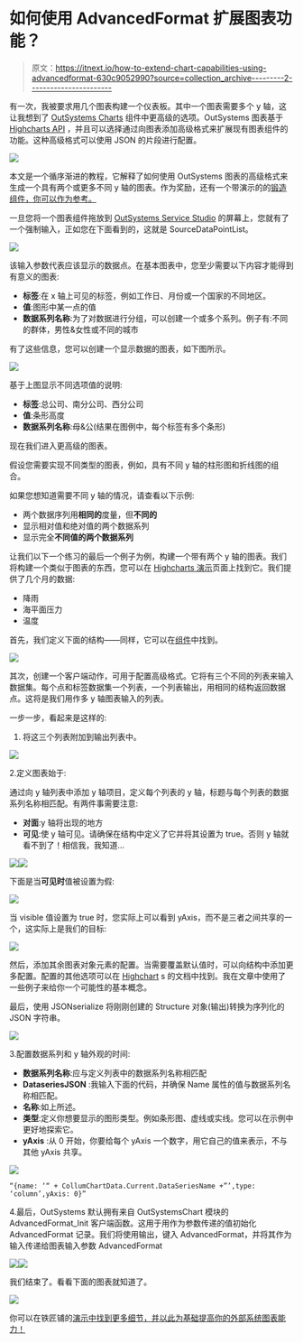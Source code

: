 # 如何使用 AdvancedFormat 扩展图表功能？

> 原文：<https://itnext.io/how-to-extend-chart-capabilities-using-advancedformat-630c9052990?source=collection_archive---------2----------------------->

有一次，我被要求用几个图表构建一个仪表板。其中一个图表需要多个 y 轴，这让我想到了 [OutSystems Charts](https://www.outsystems.com/forge/component-overview/4141/outsystems-charts) 组件中更高级的选项。OutSystems 图表基于 [Highcharts API](https://www.highcharts.com/) ，并且可以选择通过向图表添加高级格式来扩展现有图表组件的功能。这种高级格式可以使用 JSON 的片段进行配置。

![](img/d2d73d73c45f4f554541f1f60e86fdb4.png)

本文是一个循序渐进的教程，它解释了如何使用 OutSystems 图表的高级格式来生成一个具有两个或更多不同 y 轴的图表。作为奖励，还有一个带演示的的[锻造组件，你可以作为参考。](https://www.outsystems.com/forge/Component_Overview.aspx?ProjectId=12422)

一旦您将一个图表组件拖放到 [OutSystems Service Studio](https://www.outsystems.com/downloads/) 的屏幕上，您就有了一个强制输入，正如您在下面看到的，这就是 SourceDataPointList。

![](img/50d24f00a51c04e72d59138eef1c205a.png)

该输入参数代表应该显示的数据点。在基本图表中，您至少需要以下内容才能得到有意义的图表:

*   **标签**:在 x 轴上可见的标签，例如工作日、月份或一个国家的不同地区。
*   **值**:图形中某一点的值
*   **数据系列名称**:为了对数据进行分组，可以创建一个或多个系列。例子有:不同的群体，男性&女性或不同的城市

有了这些信息，您可以创建一个显示数据的图表，如下图所示。

![](img/4a42a45104460819892efb3b9547ece4.png)

基于上图显示不同选项值的说明:

*   **标签**:总公司、南分公司、西分公司
*   **值**:条形高度
*   **数据系列名称**:母&公(结果在图例中，每个标签有多个条形)

现在我们进入更高级的图表。

假设您需要实现不同类型的图表，例如，具有不同 y 轴的柱形图和折线图的组合。

如果您想知道需要不同 y 轴的情况，请查看以下示例:

*   两个数据序列用**相同的**度量，但**不同的**
*   显示相对值和绝对值的两个数据系列
*   显示完全**不同值的两个数据系列**

让我们以下一个练习的最后一个例子为例，构建一个带有两个 y 轴的图表。我们将构建一个类似于图表的东西，您可以在 [Highcharts 演示](https://www.highcharts.com/demo/combo-multi-axes)页面上找到它。我们提供了几个月的数据:

*   降雨
*   海平面压力
*   温度

首先，我们定义下面的结构——同样，它可以在[组件](https://www.outsystems.com/forge/Component_Overview.aspx?ProjectId=12422)中找到。

![](img/5273e6b83dcfc109125d1071fb95ec8e.png)

其次，创建一个客户端动作，可用于配置高级格式。它将有三个不同的列表来输入数据集。每个点和标签数据集一个列表，一个列表输出，用相同的结构返回数据点。这将是我们用作多 y 轴图表输入的列表。

一步一步，看起来是这样的:

1.  将这三个列表附加到输出列表中。

![](img/0e0db2543042aa4eef7af61e79be6bcd.png)

2.定义图表始于:

通过向 y 轴列表中添加 y 轴项目，定义每个列表的 y 轴，标题与每个列表的数据系列名称相匹配。有两件事需要注意:

*   **对面**:y 轴将出现的地方
*   **可见**:使 y 轴可见。请确保在结构中定义了它并将其设置为 true。否则 y 轴就看不到了！相信我，我知道…

![](img/d001915ec10ba041b732401690db4699.png)![](img/d04d844c3f07bea4d9c280264197b27a.png)

下面是当**可见时**值被设置为假:

![](img/75882fa7a00e584f7b14d744f99192ec.png)

当 visible 值设置为 true 时，您实际上可以看到 yAxis，而不是三者之间共享的一个，这实际上是我们的目标:

![](img/7f731b402737c31b5ac9257e1a3f03ab.png)

然后，添加其余图表对象元素的配置。当需要覆盖默认值时，可以向结构中添加更多配置。配置的其他选项可以在 [Highchart](https://www.highcharts.com/demo/combo-multi-axes) s 的文档中找到。我在文章中使用了一些例子来给你一个可能性的基本概念。

最后，使用 JSONserialize 将刚刚创建的 Structure 对象(输出)转换为序列化的 JSON 字符串。

![](img/8c3978a649938ea9e010d86f22bc9d5a.png)

3.配置数据系列和 y 轴外观的时间:

*   **数据系列名称**:应与定义列表中的数据系列名称相匹配
*   **DataseriesJSON** :我输入下面的代码，并确保 Name 属性的值与数据系列名称相匹配。
*   **名称**:如上所述。
*   **类型**:定义你想要显示的图形类型。例如条形图、虚线或实线。您可以在示例中更好地探索它。
*   **yAxis** :从 0 开始，你要给每个 yAxis 一个数字，用它自己的值来表示，不与其他 yAxis 共享。

![](img/5d9082535481552d90530eb291d4d1f4.png)

```
“{name: ‘“ + CollumChartData.Current.DataSeriesName +”’,type: ‘column’,yAxis: 0}”
```

4.最后，OutSystems 默认拥有来自 OutSystemsChart 模块的 AdvancedFormat_Init 客户端函数。这用于用作为参数传递的值初始化 AdvancedFormat 记录。我们将使用输出，键入 AdvancedFormat，并将其作为输入传递给图表输入参数 AdvancedFormat

![](img/95bb6dc427ba9d977c9a2a764bea562c.png)![](img/6fa98b1fc05077763ab292ec39a306da.png)

我们结束了。看看下面的图表就知道了。

![](img/4681e2c92cba5b9f28a98b12f48b3895.png)

你可以在铁匠铺的[演示中找到更多细节，并以此为基础提高你的外部系统图表能力！](https://www.outsystems.com/forge/Component_Overview.aspx?ProjectId=12422)